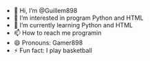 - 👋 Hi, I’m @Guillem898
- 👀 I’m interested in program Python and HTML
- 🌱 I’m currently learning Python and HTML
- 📫 How to reach me programin
- 😄 Pronouns: Gamer898
- ⚡ Fun fact: I play basketball


